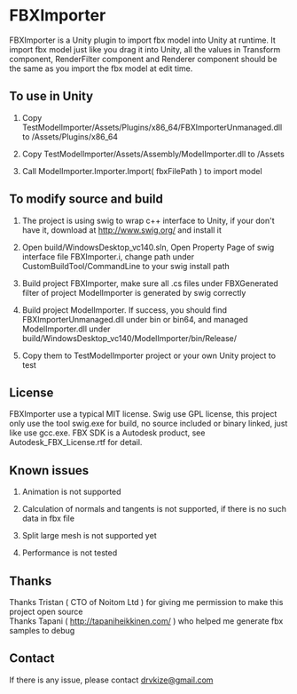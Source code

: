 # FBXImporter
FBXImporter is a Unity plugin to import fbx model into Unity at runtime.
It import fbx model just like you drag it into Unity, all the values in Transform component, RenderFilter component and Renderer component should be the same as you import the fbx model at edit time.

## To use in Unity
1. Copy TestModelImporter/Assets/Plugins/x86_64/FBXImporterUnmanaged.dll to /Assets/Plugins/x86_64

2. Copy TestModelImporter/Assets/Assembly/ModelImporter.dll to /Assets

3. Call ModelImporter.Importer.Import( fbxFilePath ) to import model

## To modify source and build
1. The project is using swig to wrap c++ interface to Unity, if your don't have it, download at http://www.swig.org/ and install it

2. Open build/WindowsDesktop_vc140.sln, Open Property Page of swig interface file FBXImporter.i, change path under CustomBuildTool/CommandLine to your swig install path

3. Build project FBXImporter, make sure all .cs files under FBXGenerated filter of project ModelImporter is generated by swig correctly

4. Build project ModelImporter. If success, you should find FBXImporterUnmanaged.dll under bin or bin64, and managed ModelImporter.dll under build/WindowsDesktop_vc140/ModelImporter/bin/Release/

5. Copy them to TestModelImporter project or your own Unity project to test

## License
FBXImporter use a typical MIT license.
Swig use GPL license, this project only use the tool swig.exe for build, no source included or binary linked, just like use gcc.exe.
FBX SDK is a Autodesk product, see Autodesk_FBX_License.rtf for detail.

## Known issues
1. Animation is not supported

2. Calculation of normals and tangents is not supported, if there is no such data in fbx file

2. Split large mesh is not supported yet

3. Performance is not tested

## Thanks
Thanks Tristan ( CTO of Noitom Ltd ) for giving me permission to make this project open source<br />
Thanks Tapani ( http://tapaniheikkinen.com/ ) who helped me generate fbx samples to debug<br />

## Contact
If there is any issue, please contact drvkize@gmail.com
